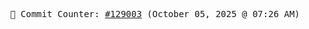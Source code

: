 <p align="center">
    <samp>
        📮 Commit Counter: <a href="https://github.com/Javascript-void0/Javascript-void0/commits/main">#129003</a> (October 05, 2025 @ 07:26 AM)
    </samp>
</p>